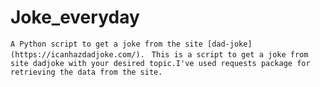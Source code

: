 # Joke_everyday
`A Python script to get a joke from the site [dad-joke](https://icanhazdadjoke.com/).`
` This is a script to get a joke from site dadjoke with your desired topic.I've used requests package for retrieving the data from the site.`
